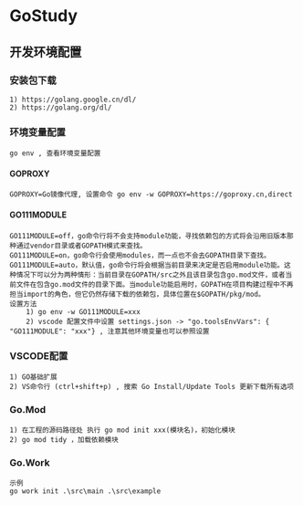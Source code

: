 # GoStudy

## 开发环境配置

### 安装包下载
	1) https://golang.google.cn/dl/
	2) https://golang.org/dl/
	
### 环境变量配置
	go env , 查看环境变量配置

#### GOPROXY
	GOPROXY=Go镜像代理, 设置命令 go env -w GOPROXY=https://goproxy.cn,direct

#### GO111MODULE
	GO111MODULE=off，go命令行将不会支持module功能，寻找依赖包的方式将会沿用旧版本那种通过vendor目录或者GOPATH模式来查找。
	GO111MODULE=on，go命令行会使用modules，而一点也不会去GOPATH目录下查找。
	GO111MODULE=auto，默认值，go命令行将会根据当前目录来决定是否启用module功能。这种情况下可以分为两种情形：当前目录在GOPATH/src之外且该目录包含go.mod文件，或者当前文件在包含go.mod文件的目录下面。当module功能启用时，GOPATH在项目构建过程中不再担当import的角色，但它仍然存储下载的依赖包，具体位置在$GOPATH/pkg/mod。
	设置方法
		1) go env -w GO111MODULE=xxx
		2) vscode 配置文件中设置 settings.json -> "go.toolsEnvVars": { "GO111MODULE": "xxx"} , 注意其他环境变量也可以参照设置
	
### VSCODE配置
	1) GO基础扩展
	2) VS命令行 (ctrl+shift+p) , 搜索 Go Install/Update Tools 更新下载所有选项

### Go.Mod
	1) 在工程的源码路径处 执行 go mod init xxx(模块名)，初始化模块
	2) go mod tidy ，加载依赖模块


### Go.Work
	示例
	go work init .\src\main .\src\example
	